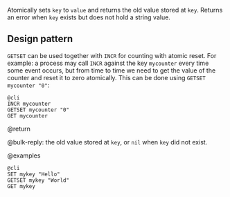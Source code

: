 Atomically sets `key` to `value` and returns the old value stored at `key`.
Returns an error when `key` exists but does not hold a string value.

## Design pattern

`GETSET` can be used together with `INCR` for counting with atomic reset.
For example: a process may call `INCR` against the key `mycounter` every time
some event occurs, but from time to time we need to get the value of the counter
and reset it to zero atomically.
This can be done using `GETSET mycounter "0"`:

    @cli
    INCR mycounter
    GETSET mycounter "0"
    GET mycounter

@return

@bulk-reply: the old value stored at `key`, or `nil` when `key` did not exist.

@examples

    @cli
    SET mykey "Hello"
    GETSET mykey "World"
    GET mykey
